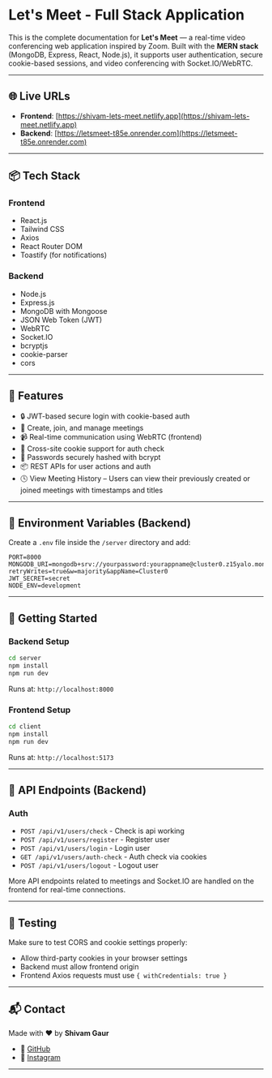 # Let's Meet - Full Stack Application

This is the complete documentation for **Let's Meet** — a real-time video conferencing web application inspired by Zoom. Built with the **MERN stack** (MongoDB, Express, React, Node.js), it supports user authentication, secure cookie-based sessions, and video conferencing with Socket.IO/WebRTC.

---

## 🌐 Live URLs

- **Frontend**: [https://shivam-lets-meet.netlify.app](https://shivam-lets-meet.netlify.app)
- **Backend**: [https://letsmeet-t85e.onrender.com](https://letsmeet-t85e.onrender.com)

---

## 📦 Tech Stack

### Frontend
- React.js
- Tailwind CSS
- Axios
- React Router DOM
- Toastify (for notifications)

### Backend
- Node.js
- Express.js
- MongoDB with Mongoose
- JSON Web Token (JWT)
- WebRTC
- Socket.IO
- bcryptjs
- cookie-parser
- cors

---

## 📄 Features

- 🔒 JWT-based secure login with cookie-based auth
- 👥 Create, join, and manage meetings
- 📹 Real-time communication using WebRTC (frontend)
- 🍪 Cross-site cookie support for auth check
- 🧠 Passwords securely hashed with bcrypt
- 📦 REST APIs for user actions and auth
- 🕓 View Meeting History – Users can view their previously created or joined meetings with timestamps and titles

---

## 🔐 Environment Variables (Backend)

Create a `.env` file inside the `/server` directory and add:

```env
PORT=8000
MONGODB_URI=mongodb+srv://yourpassword:yourappname@cluster0.z15yalo.mongodb.net/?retryWrites=true&w=majority&appName=Cluster0
JWT_SECRET=secret
NODE_ENV=development
```

---

## 🚀 Getting Started

### Backend Setup

```bash
cd server
npm install
npm run dev
```

Runs at: `http://localhost:8000`

### Frontend Setup

```bash
cd client
npm install
npm run dev
```

Runs at: `http://localhost:5173`

---

## 🔁 API Endpoints (Backend)

### Auth
- `POST /api/v1/users/check` - Check is api working
- `POST /api/v1/users/register` - Register user
- `POST /api/v1/users/login` - Login user
- `GET /api/v1/users/auth-check` - Auth check via cookies
- `POST /api/v1/users/logout` - Logout user

More API endpoints related to meetings and Socket.IO are handled on the frontend for real-time connections.

---

## 🧪 Testing

Make sure to test CORS and cookie settings properly:
- Allow third-party cookies in your browser settings
- Backend must allow frontend origin
- Frontend Axios requests must use `{ withCredentials: true }`

---

## 📬 Contact

Made with ❤️ by **Shivam Gaur**

- 🔗 [GitHub](https://github.com/imshivamgaur)
- 📸 [Instagram](https://instagram.com/ishivamgaur)

---


